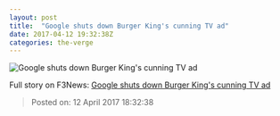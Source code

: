 ```yaml
---
layout: post
title:  "Google shuts down Burger King's cunning TV ad"
date: 2017-04-12 19:32:38Z
categories: the-verge
---
```


![Google shuts down Burger King's cunning TV ad](https://cdn0.vox-cdn.com/thumbor/v6Q3yrkhVXc6Wf4z6_BGZtv7NA4=/7x0:715x398/1600x900/cdn0.vox-cdn.com/uploads/chorus_image/image/54220837/Screen_Shot_2017_04_12_at_3.24.13_PM.0.png)



Full story on F3News: [Google shuts down Burger King's cunning TV ad](http://www.f3nws.com/n/yFyUJJ)

> Posted on: 12 April 2017 18:32:38
